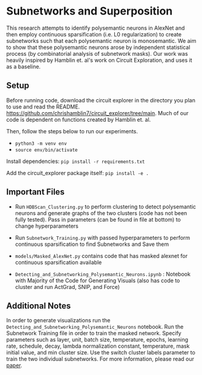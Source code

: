# Subnetworks and Superposition

This research attempts to identify polysemantic neurons in AlexNet and then employ continuous sparsification (i.e. L0 regularization) to create subnetworks such that each polysemantic neuron is monosemantic. We aim to show that these polysemantic neurons arose by independent statistical process (by combinatorial analysis of subnetwork masks). Our work was heavily inspired by Hamblin et. al's work on Circuit Exploration, and uses it as a baseline.

## Setup

Before running code, download the circuit explorer in the directory you plan to use and read the README.
https://github.com/chrishamblin7/circuit_explorer/tree/main. Much of our code is dependent on functions created by Hamblin et. al.

Then, follow the steps below to run our experiments.

* `python3 -m venv env`
* `source env/bin/activate`

Install dependencies: `pip install -r requirements.txt`

Add the circuit_explorer package itself: `pip install -e .`


## Important Files

* Run `HDBScan_Clustering.py` to perform clustering to detect polysemantic neurons and generate graphs of the two clusters (code has not been fully tested). Pass in parameters (can be found in file at bottom) to change hyperparameters

* Run `Subnetwork_Training.py` with passed hyperparameters to perform continuous sparsification to find Subnetworks and Save them

* `models/Masked_AlexNet.py` contains code that has masked alexnet for continuous sparsification available


* `Detecting_and_Subnetworking_Polysemantic_Neurons.ipynb` : Notebook with Majority of the Code for Generating Visuals (also has code to cluster and run ActGrad, SNIP, and Force)

## Additional Notes
In order to generate visualizations run the `Detecting_and_Subnetworking_Polysemantic_Neurons` notebook.
Run the Subnetwork Training file in order to train the masked network. Specify parameters such as layer, unit, batch size, temperature, epochs, learning rate, schedule, decay, lambda normalization constant, temperature, mask initial value, and min cluster size. Use the switch cluster labels parameter to train the two individual subnetworks. For more information, please read our [paper](https://github.com/surajK610/subnetworks-and-superposition/blob/main/Subnetworks_and_Superposition.pdf).
